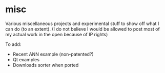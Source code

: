 # misc
Various miscellaneous projects and experimental stuff to show off what I can do (to an extent).
(I do not believe I would be allowed to post most of my actual work in the open because of IP rights)

To add:
- Recent ANN example (non-patented?)
- Qt examples
- Downloads sorter when ported
